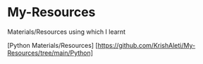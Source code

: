 # My-Resources
Materials/Resources using which I learnt

[Python Materials/Resources]
[https://github.com/KrishAleti/My-Resources/tree/main/Python]
